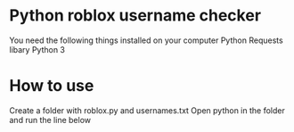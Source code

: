 # Python roblox username checker

You need the following things installed on your computer
Python Requests libary
Python 3


# How to use
Create a folder with roblox.py and usernames.txt
Open python in the folder and run the line below
